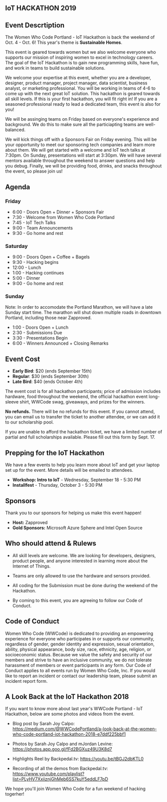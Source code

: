 ## IoT HACKATHON 2019

## Event Descrtiption

The Women Who Code Portland - IoT Hackathon is back the weekend of Oct. 4 - Oct. 6! This year's theme is **Sustainable Homes**.

This event is geared towards women but we also welcome everyone who supports our mission of inspiring women to excel in technology careers. The goal of the IoT Hackathon is to gain new programming skills, have fun, and work in teams to build sustainable solutions.

We welcome your expertise at this event, whether you are a developer, designer, product manager, project manager, data scientist, business analyst, or marketing professional. You will be working in teams of 4-6 to come up with the next great IoT solution. This hackathon is geared towards all skill levels. If this is your first hackathon, you will fit right in! If you are a seasoned professional ready to lead a dedicated team, this event is also for you!

We will be assinging teams on Friday based on everyone's experience and background. We do this to make sure all the particiapting teams are well-balanced. 

We will kick things off with a Sponsors Fair on Friday evening. This will be your opportunity to meet our sponsoring tech companies and learn more about them. We will get started with a welcome and IoT tech talks at 7:30pm. On Sunday, presentations will start at 3:30pm. We will have several mentors available throughout the weekend to answer questions and help you debug. Finally, we will be providing food, drinks, and snacks throughout the event, so please join us!

## Agenda

### Friday

- 6:00 - Doors Open + Dinner + Sponsors Fair
- 7:30 - Welcome from Women Who Code Portland
- 7:45 - IoT Tech Talks
- 9:00 - Team Announcements
- 9:30 - Go home and rest

### Saturday

- 9:00 - Doors Open + Coffee + Bagels
- 9:30 - Hacking begins
- 12:00 - Lunch
- 1:00 - Hacking continues
- 5:00 - Dinner
- 9:00 - Go home and rest

### Sunday

Note: In order to accomodate the Portland Marathon, we will have a late Sunday start time. The marathon will shut down multiple roads in downtown Portland, including those near Zapproved.

- 1:00 - Doors Open + Lunch
- 2:30 - Submissions Due
- 3:30 - Presentations Begin
- 6:00 - Winners Announced + Closing Remarks

## Event Cost

- **Early Bird**: $20 (ends September 15th)
- **Regular**: $30 (ends September 30th)
- **Late Bird**: $40 (ends October 4th)

The event cost is for all hackathon participants; price of admission includes hardware, food throughout the weekend, the official hackathon event long-sleeve shirt, WWCode swag, giveaways, and prizes for the winners.

**No refunds.** There will be no refunds for this event. If you cannot attend, you can email us to transfer the ticket to another attendee, or we can add it to our scholarship pool.

If you are unable to afford the hackathon ticket, we have a limited number of partial and full scholarships available. Please fill out this form by Sept. 17. 

## Prepping for the IoT Hackathon

We have a few events to help you learn more about IoT and get your laptop set up for the event. More details will be emailed to attendees.

- **Workshop: Intro to IoT** - Wednesday, September 18 - 5:30 PM
- **Installfest** - Thursday, October 3 - 5:30 PM

## Sponsors

Thank you to our sponsors for helping us make this event happen!

- **Host:** Zapproved 
- **Gold Sponsors:** Microsoft Azure Sphere and Intel Open Source

## Who should attend & Rulews

- All skill levels are welcome. We are looking for developers, designers, product people, and anyone interested in learning more about the Internet of Things.

- Teams are only allowed to use the hardware and sensors provided.

- All coding for the Submission must be done during the weekend of the Hackathon.

- By coming to this event, you are agreeing to follow our Code of Conduct. 

## Code of Conduct
 
Women Who Code (WWCode) is dedicated to providing an empowering experience for everyone who participates in or supports our community, regardless of gender, gender identity and expression, sexual orientation, ability, physical appearance, body size, race, ethnicity, age, religion, or socioeconomic status. Because we value the safety and security of our members and strive to have an inclusive community, we do not tolerate harassment of members or event participants in any form. Our Code of Conduct applies to all events run by Women Who Code, Inc. If you would like to report an incident or contact our leadership team, please submit an incident report form.

## A Look Back at the IoT Hackathon 2018
 
If you want to know more about last year's WWCode Portland - IoT Hackathon, below are some photos and videos from the event.

- Blog post by Sarah Joy Calpo: https://medium.com/@WWCodePortland/a-look-back-at-the-women-who-code-portland-iot-hackathon-2018-e7ddf225bbf1

- Photos by Sarah Joy Calpo and mJordan Levine: https://photos.app.goo.gl/fFd2BGXuz49U3K8d7


- Highlights Reel by Backpedal.tv: https://youtu.be/tBGJ2dbKTL0

- Recording of all the demos from Backpedal.tv: https://www.youtube.com/playlist?list=PLyHV7XxiiznjGhMeb6SS7kuY5eddLF7pD

We hope you'll join Women Who Code for a fun weekend of hacking togerher! 
